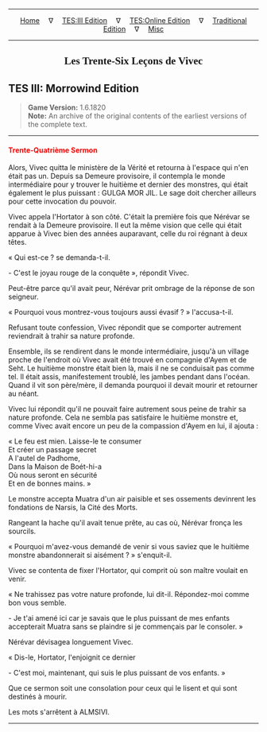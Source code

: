 
---

<!-- Jekyll Page Links -->

<center>
<a href="../../../../index.html">Home</a>
&emsp;&nabla;&emsp;
<a href="../../../index-tes3.html">TES:III Edition</a>
&emsp;&nabla;&emsp;
<a href="../../../index-teso.html">TES:Online Edition</a>
&emsp;&nabla;&emsp;
<a href="../../../index-traditional.html">Traditional Edition</a>
&emsp;&nabla;&emsp;
<a href="../../../index-misc.html">Misc</a>
</center>

<!-- Markdown Body Below: -->

---

<center>
<h2><span style="font-family:Georgia">Les Trente-Six Leçons de Vivec</span></h2>
</center>

## TES III: Morrowind Edition

> __Game Version:__ 1.6.1820\
> __Note:__ An archive of the original contents of the earliest versions of the complete text.

---

#### <span style="color:red">Trente-Quatrième Sermon</span>

Alors, Vivec quitta le ministère de la Vérité et retourna à l'espace qui n'en était pas un. Depuis sa Demeure provisoire, il contempla le monde intermédiaire pour y trouver le huitième et dernier des monstres, qui était également le plus puissant : GULGA MOR JIL. Le sage doit chercher ailleurs pour cette invocation du pouvoir.

Vivec appela l'Hortator à son côté. C'était la première fois que Nérévar se rendait à la Demeure provisoire. Il eut la même vision que celle qui était apparue à Vivec bien des années auparavant, celle du roi régnant à deux têtes.

« Qui est-ce ? se demanda-t-il.

\- C'est le joyau rouge de la conquête », répondit Vivec.

Peut-être parce qu'il avait peur, Nérévar prit ombrage de la réponse de son seigneur.

« Pourquoi vous montrez-vous toujours aussi évasif ? » l'accusa-t-il.

Refusant toute confession, Vivec répondit que se comporter autrement reviendrait à trahir sa nature profonde.

Ensemble, ils se rendirent dans le monde intermédiaire, jusqu'à un village proche de l'endroit où Vivec avait été trouvé en compagnie d'Ayem et de Seht. Le huitième monstre était bien là, mais il ne se conduisait pas comme tel. Il était assis, manifestement troublé, les jambes pendant dans l'océan. Quand il vit son père/mère, il demanda pourquoi il devait mourir et retourner au néant.

Vivec lui répondit qu'il ne pouvait faire autrement sous peine de trahir sa nature profonde. Cela ne sembla pas satisfaire le huitième monstre et, comme Vivec avait encore un peu de la compassion d'Ayem en lui, il ajouta :

« Le feu est mien. Laisse-le te consumer\
Et créer un passage secret\
A l'autel de Padhome,\
Dans la Maison de Boét-hi-a\
Où nous seront en sécurité\
Et en de bonnes mains. »

Le monstre accepta Muatra d'un air paisible et ses ossements devinrent les fondations de Narsis, la Cité des Morts.

Rangeant la hache qu'il avait tenue prête, au cas où, Nérévar fronça les sourcils.

« Pourquoi m'avez-vous demandé de venir si vous saviez que le huitième monstre abandonnerait si aisément ? » s'enquit-il.

Vivec se contenta de fixer l'Hortator, qui comprit où son maître voulait en venir.

« Ne trahissez pas votre nature profonde, lui dit-il. Répondez-moi comme bon vous semble.

\- Je t'ai amené ici car je savais que le plus puissant de mes enfants accepterait Muatra sans se plaindre si je commençais par le consoler. »

Nérévar dévisagea longuement Vivec.

« Dis-le, Hortator, l'enjoignit ce dernier

\- C'est moi, maintenant, qui suis le plus puissant de vos enfants. »

Que ce sermon soit une consolation pour ceux qui le lisent et qui sont destinés à mourir.

Les mots s'arrêtent à ALMSIVI.

---
